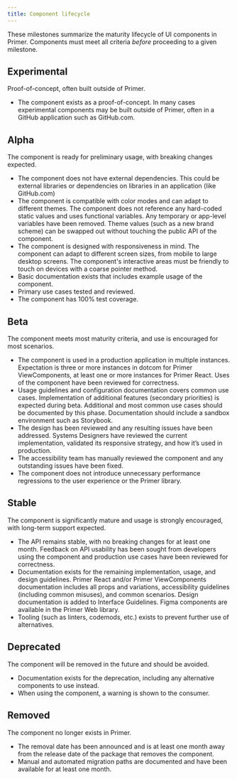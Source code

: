 ```yaml
---
title: Component lifecycle
---
```


These milestones summarize the maturity lifecycle of UI components in Primer. Components must meet all criteria _before_ proceeding to a given milestone.

## Experimental

Proof-of-concept, often built outside of Primer.

- The component exists as a proof-of-concept. In many cases experimental components may be built outside of Primer, often in a GitHub application such as GitHub.com.

## Alpha

The component is ready for preliminary usage, with breaking changes expected.

- The component does not have external dependencies. This could be external libraries or dependencies on libraries in an application (like GitHub.com)
- The component is compatible with color modes and can adapt to different themes. The component does not reference any hard-coded static values and uses functional variables. Any temporary or app-level variables have been removed. Theme values (such as a new brand scheme) can be swapped out without touching the public API of the component.
- The component is designed with responsiveness in mind. The component can adapt to different screen sizes, from mobile to large desktop screens. The component's interactive areas must be friendly to touch on devices with a coarse pointer method.
- Basic documentation exists that includes example usage of the component.
- Primary use cases tested and reviewed.
- The component has 100% test coverage.

## Beta

The component meets most maturity criteria, and use is encouraged for most scenarios.

- The component is used in a production application in multiple instances. Expectation is three or more instances in dotcom for Primer ViewComponents, at least one or more instances for Primer React. Uses of the component have been reviewed for correctness.
- Usage guidelines and configuration documentation covers common use cases. Implementation of additional features (secondary priorities) is expected during beta. Additional and most common use cases should be documented by this phase. Documentation should include a sandbox environment such as Storybook.
- The design has been reviewed and any resulting issues have been addressed. Systems Designers have reviewed the current implementation, validated its responsive strategy, and how it’s used in production.
- The accessibility team has manually reviewed the component and any outstanding issues have been fixed.
- The component does not introduce unnecessary performance regressions to the user experience or the Primer library.

## Stable

The component is significantly mature and usage is strongly encouraged, with long-term support expected.

- The API remains stable, with no breaking changes for at least one month. Feedback on API usability has been sought from developers using the component and production use cases have been reviewed for correctness.
- Documentation exists for the remaining implementation, usage, and design guidelines. Primer React and/or Primer ViewComponents documentation includes all props and variations, accessibility guidelines (including common misuses), and common scenarios. Design documentation is added to Interface Guidelines. Figma components are available in the Primer Web library.
- Tooling (such as linters, codemods, etc.) exists to prevent further use of alternatives.

## Deprecated

The component will be removed in the future and should be avoided.

- Documentation exists for the deprecation, including any alternative components to use instead.
- When using the component, a warning is shown to the consumer.

## Removed

The component no longer exists in Primer.

- The removal date has been announced and is at least one month away from the release date of the package that removes the component.
- Manual and automated migration paths are documented and have been available for at least one month.
